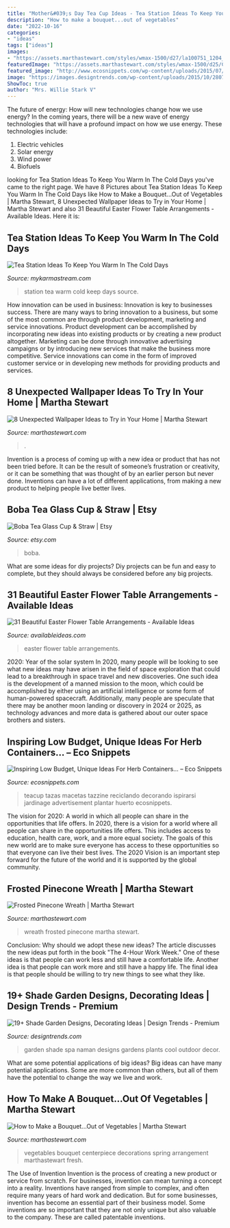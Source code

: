 ```yaml
---
title: "Mother&#039;s Day Tea Cup Ideas - Tea Station Ideas To Keep You Warm In The Cold Days"
description: "How to make a bouquet...out of vegetables"
date: "2022-10-16"
categories:
- "ideas"
tags: ["ideas"]
images:
- "https://assets.marthastewart.com/styles/wmax-1500/d27/la100751_1204_complexwreath/la100751_1204_complexwreath_sq.jpg?itok=9SUFqxNU"
featuredImage: "https://assets.marthastewart.com/styles/wmax-1500/d25/Culinary-Centerpiece-0316/Culinary-Centerpiece-0316.jpg?itok=ilor3sLk"
featured_image: "http://www.ecosnippets.com/wp-content/uploads/2015/07/herb-container-ideas-11.jpg"
image: "https://images.designtrends.com/wp-content/uploads/2015/10/28075948/Naman-Spa-Shade-Garden-Design.jpg"
ShowToc: true
author: "Mrs. Willie Stark V"
---
```



The future of energy: How will new technologies change how we use energy?
In the coming years, there will be a new wave of energy technologies that will have a profound impact on how we use energy. These technologies include: 
1. Electric vehicles
2. Solar energy
3. Wind power
4. Biofuels

	

		
looking for Tea Station Ideas To Keep You Warm In The Cold Days you've came to the right page. We have 8 Pictures about Tea Station Ideas To Keep You Warm In The Cold Days like How to Make a Bouquet...Out of Vegetables | Martha Stewart, 8 Unexpected Wallpaper Ideas to Try in Your Home | Martha Stewart and also 31 Beautiful Easter Flower Table Arrangements - Available Ideas. Here it is:
		
    
## Tea Station Ideas To Keep You Warm In The Cold Days

<img loading=lazy src="https://mykarmastream.com/wp-content/uploads/2017/09/tea-station-2.jpg" onerror="this.onerror=null;this.src='https://tse1.mm.bing.net/th?id=OIP.PhWQnlD7LACfTudt2h25yAHaLM&amp;pid=15.1';" alt="Tea Station Ideas To Keep You Warm In The Cold Days">

_Source: mykarmastream.com_

>station tea warm cold keep days source. 

	

How innovation can be used in business:
Innovation is key to businesses success. There are many ways to bring innovation to a business, but some of the most common are through product development, marketing and service innovations. Product development can be accomplished by incorporating new ideas into existing products or by creating a new product altogether. Marketing can be done through innovative advertising campaigns or by introducing new services that make the business more competitive. Service innovations can come in the form of improved customer service or in developing new methods for providing products and services.

    
## 8 Unexpected Wallpaper Ideas To Try In Your Home | Martha Stewart

<img loading=lazy src="https://assets.marthastewart.com/styles/wmax-1500/d36/home-ss-spring2012-wallpaperrolls.GP/home-ss-spring2012-wallpaperrolls.GP_.jpg?itok=9dDpofmL" onerror="this.onerror=null;this.src='https://tse4.mm.bing.net/th?id=OIP.shK4aROS0MdMtamRgBfN0wHaKh&amp;pid=15.1';" alt="8 Unexpected Wallpaper Ideas to Try in Your Home | Martha Stewart">

_Source: marthastewart.com_

>. 

	

Invention is a process of coming up with a new idea or product that has not been tried before. It can be the result of someone’s frustration or creativity, or it can be something that was thought of by an earlier person but never done. Inventions can have a lot of different applications, from making a new product to helping people live better lives.

    
## Boba Tea Glass Cup &amp; Straw | Etsy

<img loading=lazy src="https://i.etsystatic.com/28169518/r/il/1ed87e/2913354832/il_fullxfull.2913354832_ceg8.jpg" onerror="this.onerror=null;this.src='https://tse4.mm.bing.net/th?id=OIP.rHZkybbc2PqP-FomdM29wwHaJ4&amp;pid=15.1';" alt="Boba Tea Glass Cup &amp; Straw | Etsy">

_Source: etsy.com_

>boba. 

	

What are some ideas for diy projects?
Diy projects can be fun and easy to complete, but they should always be considered before any big projects.

    
## 31 Beautiful Easter Flower Table Arrangements - Available Ideas

<img loading=lazy src="http://availableideas.com/wp-content/uploads/2016/02/Easter-Flower-Table-Arrangements-19.jpg" onerror="this.onerror=null;this.src='https://tse3.mm.bing.net/th?id=OIP.MABzdAwjKWIyF-WeYA9XPwHaJ3&amp;pid=15.1';" alt="31 Beautiful Easter Flower Table Arrangements - Available Ideas">

_Source: availableideas.com_

>easter flower table arrangements. 

	

2020: Year of the solar system
In 2020, many people will be looking to see what new ideas may have arisen in the field of space exploration that could lead to a breakthrough in space travel and new discoveries. One such idea is the development of a manned mission to the moon, which could be accomplished by either using an artificial intelligence or some form of human-powered spacecraft. Additionally, many people are speculate that there may be another moon landing or discovery in 2024 or 2025, as technology advances and more data is gathered about our outer space brothers and sisters.

    
## Inspiring Low Budget, Unique Ideas For Herb Containers… – Eco Snippets

<img loading=lazy src="http://www.ecosnippets.com/wp-content/uploads/2015/07/herb-container-ideas-11.jpg" onerror="this.onerror=null;this.src='https://tse2.mm.bing.net/th?id=OIP.2gNfp99xpew1cQ52Gvi7RgHaLH&amp;pid=15.1';" alt="Inspiring Low Budget, Unique Ideas For Herb Containers… – Eco Snippets">

_Source: ecosnippets.com_

>teacup tazas macetas tazzine reciclando decorando ispirarsi jardinage advertisement plantar huerto ecosnippets. 

	

The vision for 2020: A world in which all people can share in the opportunities that life offers.
In 2020, there is a vision for a world where all people can share in the opportunities life offers. This includes access to education, health care, work, and a more equal society. The goals of this new world are to make sure everyone has access to these opportunities so that everyone can live their best lives. The 2020 Vision is an important step forward for the future of the world and it is supported by the global community.

    
## Frosted Pinecone Wreath | Martha Stewart

<img loading=lazy src="https://assets.marthastewart.com/styles/wmax-1500/d27/la100751_1204_complexwreath/la100751_1204_complexwreath_sq.jpg?itok=9SUFqxNU" onerror="this.onerror=null;this.src='https://tse4.mm.bing.net/th?id=OIP.IYVjl3gcptOTSmiOdnRptAHaHa&amp;pid=15.1';" alt="Frosted Pinecone Wreath | Martha Stewart">

_Source: marthastewart.com_

>wreath frosted pinecone martha stewart. 

	

Conclusion: Why should we adopt these new ideas?
The article discusses the new ideas put forth in the book "The 4-Hour Work Week." One of these ideas is that people can work less and still have a comfortable life. Another idea is that people can work more and still have a happy life. The final idea is that people should be willing to try new things to see what they like.

    
## 19+ Shade Garden Designs, Decorating Ideas | Design Trends - Premium

<img loading=lazy src="https://images.designtrends.com/wp-content/uploads/2015/10/28075948/Naman-Spa-Shade-Garden-Design.jpg" onerror="this.onerror=null;this.src='https://tse3.mm.bing.net/th?id=OIP.CroCoJZEL7L98nyXehHCQQHaLH&amp;pid=15.1';" alt="19+ Shade Garden Designs, Decorating Ideas | Design Trends - Premium">

_Source: designtrends.com_

>garden shade spa naman designs gardens plants cool outdoor decor. 

	

What are some potential applications of big ideas?
Big ideas can have many potential applications. Some are more common than others, but all of them have the potential to change the way we live and work.

    
## How To Make A Bouquet...Out Of Vegetables | Martha Stewart

<img loading=lazy src="https://assets.marthastewart.com/styles/wmax-1500/d25/Culinary-Centerpiece-0316/Culinary-Centerpiece-0316.jpg?itok=ilor3sLk" onerror="this.onerror=null;this.src='https://tse2.mm.bing.net/th?id=OIP.VgLx4ZpXlw71yFqtkCaiJQHaKh&amp;pid=15.1';" alt="How to Make a Bouquet...Out of Vegetables | Martha Stewart">

_Source: marthastewart.com_

>vegetables bouquet centerpiece decorations spring arrangement marthastewart fresh. 

	

The Use of Invention
Invention is the process of creating a new product or service from scratch. For businesses, invention can mean turning a concept into a reality. Inventions have ranged from simple to complex, and often require many years of hard work and dedication. But for some businesses, invention has become an essential part of their business model. Some inventions are so important that they are not only unique but also valuable to the company. These are called patentable inventions.


